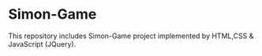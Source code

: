 # Simon-Game
This repository includes Simon-Game project implemented by HTML,CSS &amp; JavaScript (JQuery).
